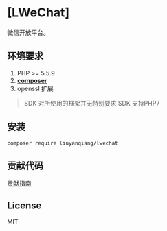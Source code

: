 # [LWeChat]

微信开放平台。


## 环境要求

1. PHP >= 5.5.9 
2. **[composer](https://getcomposer.org/)**
3. openssl 扩展

> SDK 对所使用的框架并无特别要求 
> SDK 支持PHP7

## 安装

```shell
composer require liuyanqiang/lwechat
```

## 贡献代码

[贡献指南](CONTRIBUTING.md)

## License

MIT
